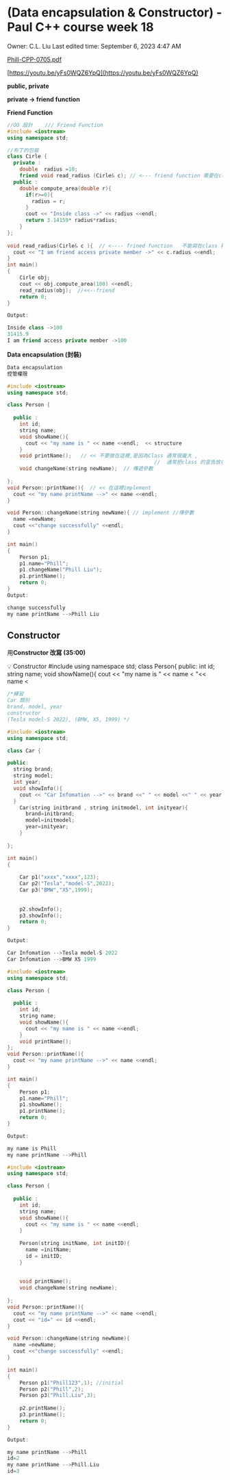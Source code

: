 # (Data encapsulation & Constructor) -Paul C++ course week 18

Owner: C.L. Liu
Last edited time: September 6, 2023 4:47 AM

[Phill-CPP-0705.pdf]((Data%20encapsulation%20&%20Constructor)%20-Paul%20C++%20cours%20113c96fbd2d5450d9ebe5b59567673a9/Phill-CPP-0705.pdf)

[https://youtu.be/yFs0WQZ6YpQ](https://youtu.be/yFs0WQZ6YpQ) 

**public, private**

**private → friend function**

**Friend Function** 

```cpp
//OO 設計    /// Friend Function 
#include <iostream>
using namespace std;

//布丁的包裝
class Cirle {
  private : 
    double  radius =10;
    friend void read_radius (Cirle& c); // <--- friend function 需要在class 才算數
  public :
    double compute_area(double r){
      if(r>=0){
        radius = r;
      }
      cout << "Inside class ->" << radius <<endl;
      return 3.14159* radius*radius;
    }
};
                  
void read_radius(Cirle& c ){  // <---- frined function   不能寫在class 裡面
  cout << "I am friend access private member ->" << c.radius <<endl;
}
int main() 
{
    Cirle obj;
    cout << obj.compute_area(100) <<endl;
    read_radius(obj);  //<<--friend
    return 0;
}

Output:

Inside class ->100
31415.9
I am friend access private member ->100

```

**Data encapsulation (封裝)**

```cpp
Data encapsulation 
控管權限

#include <iostream>
using namespace std;

class Person {
  
  public : 
    int id;
    string name;
    void showName(){
      cout << "my name is " << name <<endl;  << structure  
    }
    void printName();   // << 不要做在這裡,是因為Class 通常很龐大 ,
												//	通常把class 的宣告放在head file裡面 
    void changeName(string newName);  // 傳遞參數
    
};
void Person::printName(){  // << 在這裡implement
  cout << "my name printName -->" << name <<endl;
}

void Person::changeName(string newName){ // implement //傳參數
  name =newName;
  cout <<"change successfully" <<endl;
}

int main() 
{
    Person p1;
    p1.name="Phill";
    p1.changeName("Phill Liu");
    p1.printName();
    return 0;
}
Output:

change successfully
my name printName -->Phill Liu
```

## Constructor

用**Constructor 改寫 (35:00)**

<aside>
💡 Constructor
#include <iostream>
using namespace std;
class Person{
public:
int id;
string name;
void showName(){
cout << "my name is " << name <<endl;
}
Person(string initName, int initID){ **//constructor , initalization  沒有return 值**
name = initName;
id = initID;
}
void printName(); //不要做在這裡
void changeName(string newName);
};
//implement
void Person::printName(){
cout << "my name printName -> "<< name <<endl;
cout << "id=" << id <<endl;
}
void Person::changeName(string newName){
name = newName;
 
}
int main()
{
Person p1("Phill123", 1);                                                                                                                 //第一開始觸發時會填的值 , 之後如果要修改值 就如p2 , p3 的 設定
Person p2("Phill", 2);
Person p3("Phill Liu", 3);
//p1.changeName("Phill Liu");
p2.printName();
p3.printName();
return 0;
}

</aside>

```cpp
/*練習
Car 類別
brand, model, year
constructor
(Tesla model-S 2022), (BMW, X5, 1999) */

#include <iostream>
using namespace std;

class Car {

public:  
  string brand;
  string model;
  int year;
  void showInfo(){
    cout << "Car Infomation -->" << brand <<" " << model <<" " << year <<endl;
  }
    Car(string initbrand , string initmodel, int inityear){
      brand=initbrand;
      model=initmodel;
      year=inityear;
    }
  
};

int main() 
{
   
    Car p1("xxxx","xxxx",123);
    Car p2("Tesla","model-S",2022);
    Car p3("BMW","X5",1999);
    
    
    p2.showInfo();
    p3.showInfo();
    return 0;
}

Output:

Car Infomation -->Tesla model-S 2022
Car Infomation -->BMW X5 1999
```

```cpp
#include <iostream>
using namespace std;

class Person {
  
  public : 
    int id;
    string name;
    void showName(){
      cout << "my name is " << name <<endl;
    }
    void printName();
};
void Person::printName(){
  cout << "my name printName -->" << name <<endl;
}

int main() 
{
    Person p1;
    p1.name="Phill";
    p1.showName();
    p1.printName();
    return 0;
}

Output:

my name is Phill
my name printName -->Phill
```

```cpp
#include <iostream>
using namespace std;

class Person {
  
  public : 
    int id;
    string name;
    void showName(){
      cout << "my name is " << name <<endl;
    }
    
    Person(string initName, int initID){
      name =initName;
      id = initID;
    }
    
    
    void printName();
    void changeName(string newName);
    
};
void Person::printName(){
  cout << "my name printName -->" << name <<endl;
  cout << "id=" << id <<endl;
}

void Person::changeName(string newName){
  name =newName;
  cout <<"change successfully" <<endl;
}

int main() 
{
    Person p1("Phill123",1); //initial
    Person p2("Phill",2);
    Person p3("Phill.Liu",3);
    
    p2.printName();
    p3.printName();
    return 0;
}

Output:

my name printName -->Phill
id=2
my name printName -->Phill.Liu
id=3
```